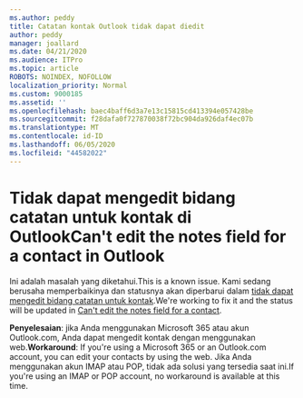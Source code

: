 ```yaml
---
ms.author: peddy
title: Catatan kontak Outlook tidak dapat diedit
author: peddy
manager: joallard
ms.date: 04/21/2020
ms.audience: ITPro
ms.topic: article
ROBOTS: NOINDEX, NOFOLLOW
localization_priority: Normal
ms.custom: 9000185
ms.assetid: ''
ms.openlocfilehash: baec4baff6d3a7e13c15815cd413394e057428be
ms.sourcegitcommit: f28dafa0f727870038f72bc904da926daf4ec07b
ms.translationtype: MT
ms.contentlocale: id-ID
ms.lasthandoff: 06/05/2020
ms.locfileid: "44582022"
---
```

# <a name="cant-edit-the-notes-field-for-a-contact-in-outlook"></a><span data-ttu-id="452f1-102">Tidak dapat mengedit bidang catatan untuk kontak di Outlook</span><span class="sxs-lookup"><span data-stu-id="452f1-102">Can't edit the notes field for a contact in Outlook</span></span>
<span data-ttu-id="452f1-103">Ini adalah masalah yang diketahui.</span><span class="sxs-lookup"><span data-stu-id="452f1-103">This is a known issue.</span></span> <span data-ttu-id="452f1-104">Kami sedang berusaha memperbaikinya dan statusnya akan diperbarui dalam [tidak dapat mengedit bidang catatan untuk kontak](https://support.office.com/article/fb8394ce-04ce-48b5-bae4-be46f77f10fe).</span><span class="sxs-lookup"><span data-stu-id="452f1-104">We're working to fix it and the status will be updated in [Can't edit the notes field for a contact](https://support.office.com/article/fb8394ce-04ce-48b5-bae4-be46f77f10fe).</span></span>

<span data-ttu-id="452f1-105">**Penyelesaian**: jika Anda menggunakan Microsoft 365 atau akun Outlook.com, Anda dapat mengedit kontak dengan menggunakan web.</span><span class="sxs-lookup"><span data-stu-id="452f1-105">**Workaround**: If you're using a Microsoft 365 or an Outlook.com account, you can edit your contacts by using the web.</span></span> <span data-ttu-id="452f1-106">Jika Anda menggunakan akun IMAP atau POP, tidak ada solusi yang tersedia saat ini.</span><span class="sxs-lookup"><span data-stu-id="452f1-106">If you're using an IMAP or POP account, no workaround is available at this time.</span></span>